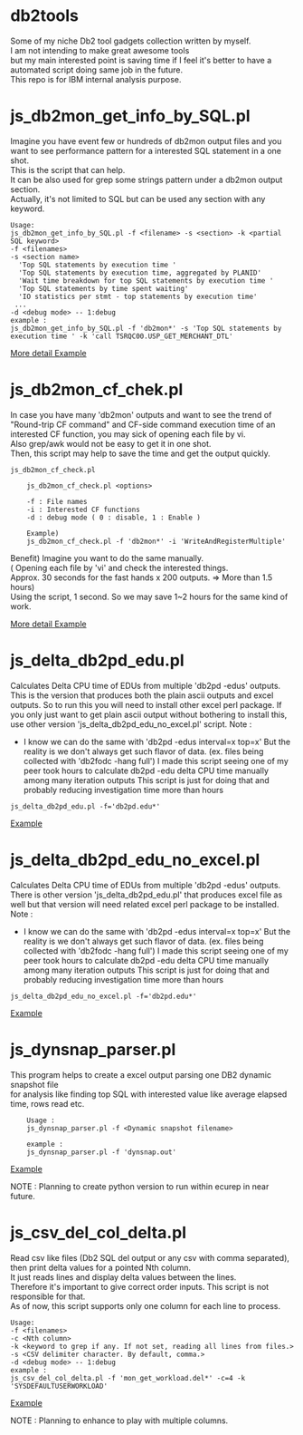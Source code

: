 # db2tools   

Some of my niche Db2 tool gadgets collection written by myself.  
I am not intending to make great awesome tools   
but my main interested point is saving time if I feel it's better to have a automated script doing same job in the future.   
This repo is for IBM internal analysis purpose.   

js_db2mon_get_info_by_SQL.pl  
===========

  Imagine you have event few or hundreds of db2mon output files and you want to see performance pattern for a interested SQL statement in a one shot.   
  This is the script that can help.  
  It can be also used for grep some strings pattern under a db2mon output section.   
  Actually, it's not limited to SQL but can be used any section with any keyword.     

``` example
Usage:
js_db2mon_get_info_by_SQL.pl -f <filename> -s <section> -k <partial SQL keyword>
-f <filenames>
-s <section name>
  'Top SQL statements by execution time '
  'Top SQL statements by execution time, aggregated by PLANID'
  'Wait time breakdown for top SQL statements by execution time '
  'Top SQL statements by time spent waiting'
  'IO statistics per stmt - top statements by execution time'
 ...
-d <debug mode> -- 1:debug
example : 
js_db2mon_get_info_by_SQL.pl -f 'db2mon*' -s 'Top SQL statements by execution time ' -k 'call TSRQC00.USP_GET_MERCHANT_DTL'
```  

[More detail Example](examples/js_db2mon_get_info_by_SQL.pl.md) 

js_db2mon_cf_chek.pl
===========

In case you have many 'db2mon' outputs and want to see the trend of "Round-trip CF command" and CF-side command execution time of an interested CF function, you may sick of opening each file by vi.  
Also grep/awk would not be easy to get it in one shot.  
Then, this script may help to save the time and get the output quickly.   

``` example
js_db2mon_cf_check.pl

	js_db2mon_cf_check.pl <options>

	-f : File names
	-i : Interested CF functions
	-d : debug mode ( 0 : disable, 1 : Enable )

	Example)
	js_db2mon_cf_check.pl -f 'db2mon*' -i 'WriteAndRegisterMultiple'
```  

Benefit)
Imagine you want to do the same manually.  
 ( Opening each file by 'vi' and check the interested things.   
   Approx. 30 seconds for the fast hands x 200 outputs. => More than 1.5 hours)  
Using the script, 1 second. So we may save 1~2 hours for the same kind of work.

[More detail Example](examples/js_db2mon_cf_check.pl.md) 

js_delta_db2pd_edu.pl
===========

  Calculates Delta CPU time of EDUs from multiple 'db2pd -edus' outputs. 
                This is the version that produces both the plain ascii outputs and excel outputs.
                So to run this you will need to install other excel perl package.
                If you only just want to get plain ascii output without bothering to install this, use other version 'js_delta_db2pd_edu_no_excel.pl' script.
  Note : 
   - I know we can do the same with 'db2pd -edus interval=x top=x'
     But the reality is we don't always get such flavor of data. (ex. files being collected with 'db2fodc -hang full')
     I made this script seeing one of my peer took hours to calculate db2pd -edu delta CPU time manually among many iteration outputs
     This script is just for doing that and probably reducing investigation time more than hours
 
``` example
js_delta_db2pd_edu.pl -f='db2pd.edu*'
```  
[Example](examples/js_delta_db2pd_edu.pl.md) 


js_delta_db2pd_edu_no_excel.pl
===========

  Calculates Delta CPU time of EDUs from multiple 'db2pd -edus' outputs. 
                There is other version 'js_delta_db2pd_edu.pl' that produces excel file as well but that version will need related excel perl package to be installed.
  Note : 
   - I know we can do the same with 'db2pd -edus interval=x top=x'
     But the reality is we don't always get such flavor of data. (ex. files being collected with 'db2fodc -hang full')
     I made this script seeing one of my peer took hours to calculate db2pd -edu delta CPU time manually among many iteration outputs
     This script is just for doing that and probably reducing investigation time more than hours
 
``` example
js_delta_db2pd_edu_no_excel.pl -f='db2pd.edu*'
```   
[Example](examples/js_delta_db2pd_edu_no_excel.pl.md) 

js_dynsnap_parser.pl
===========

   This program helps to create a excel output parsing one DB2 dynamic snapshot file   
   for analysis like finding top SQL with interested value like average elapsed time, rows read etc.    

``` 
	Usage :
	js_dynsnap_parser.pl -f <Dynamic snapshot filename>  

	example : 
	js_dynsnap_parser.pl -f 'dynsnap.out'
```   

[Example](examples/js_dynsnap_parser.pl.md)    

NOTE : Planning to create python version to run within ecurep in near future.   


# js_csv_del_col_delta.pl

Read csv like files (Db2 SQL del output or any csv with comma separated), then print delta values for a pointed Nth column.  
It just reads lines and display delta values between the lines.   
Therefore it's important to give correct order inputs. This script is not responsible for that.    
As of now, this script supports only one column for each line to process.  

``` 
Usage:
-f <filenames>
-c <Nth column>
-k <keyword to grep if any. If not set, reading all lines from files.>
-s <CSV delimiter character. By default, comma.>
-d <debug mode> -- 1:debug
example : 
js_csv_del_col_delta.pl -f 'mon_get_workload.del*' -c=4 -k 'SYSDEFAULTUSERWORKLOAD'
```   

[Example](examples/js_csv_del_col_delta.pl.md)    

NOTE : Planning to enhance to play with multiple columns.    



